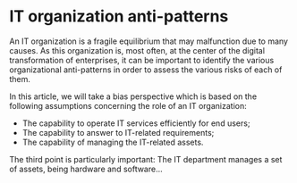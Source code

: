 # IT organization anti-patterns

An IT organization is a fragile equilibrium that may malfunction due to many causes. As this organization is, most often, at the center of the digital transformation of enterprises, it can be important to identify the various organizational anti-patterns in order to assess the various risks of each of them.

In this article, we will take a bias perspective which is based on the following assumptions concerning the role of an IT organization:

* The capability to operate IT services efficiently for end users;
* The capability to answer to IT-related requirements;
* The capability of managing the IT-related assets.

The third point is particularly important: The IT department manages a set of assets, being hardware and software...


